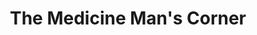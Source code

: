 ---
title: "The Medicine Man's Corner"
url: /thomasville/the-medicine-mans-corner/
shop: nutrition supplements
---